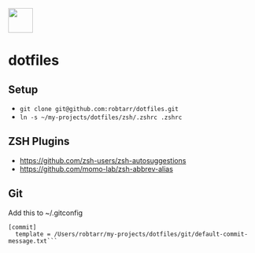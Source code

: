 <img src="http://robtarr.net/images/rt-green.png" width="50">

# dotfiles

## Setup

* `git clone git@github.com:robtarr/dotfiles.git`
* `ln -s ~/my-projects/dotfiles/zsh/.zshrc .zshrc`

## ZSH Plugins

* https://github.com/zsh-users/zsh-autosuggestions
* https://github.com/momo-lab/zsh-abbrev-alias

## Git

Add this to ~/.gitconfig

````
[commit]
  template = /Users/robtarr/my-projects/dotfiles/git/default-commit-message.txt```
````
